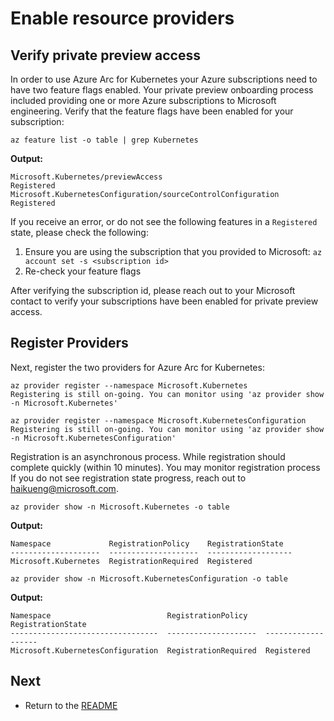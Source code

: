 # Enable resource providers

## Verify private preview access

In order to use Azure Arc for Kubernetes your Azure subscriptions need to have two feature flags enabled. Your private preview onboarding process included providing one or more Azure subscriptions to Microsoft engineering. Verify that the feature flags have been enabled for your subscription:

```console
az feature list -o table | grep Kubernetes
```

**Output:**

```console
Microsoft.Kubernetes/previewAccess                                                Registered
Microsoft.KubernetesConfiguration/sourceControlConfiguration                      Registered
```

If you receive an error, or do not see the following features in a `Registered` state, please check the following:

1. Ensure you are using the subscription that you provided to Microsoft: `az account set -s <subscription id>`
1. Re-check your feature flags

After verifying the subscription id, please reach out to your Microsoft contact to verify your subscriptions have been enabled for private preview access.

## Register Providers

Next, register the two providers for Azure Arc for Kubernetes:

```console
az provider register --namespace Microsoft.Kubernetes
Registering is still on-going. You can monitor using 'az provider show -n Microsoft.Kubernetes'

az provider register --namespace Microsoft.KubernetesConfiguration
Registering is still on-going. You can monitor using 'az provider show -n Microsoft.KubernetesConfiguration'
```

Registration is an asynchronous process. While registration should complete quickly (within 10 minutes). You may monitor registration process If you do not see registration state progress, reach out to <haikueng@microsoft.com>.

```console
az provider show -n Microsoft.Kubernetes -o table
```

**Output:**

```console
Namespace             RegistrationPolicy    RegistrationState
--------------------  --------------------  -------------------
Microsoft.Kubernetes  RegistrationRequired  Registered
```

```console
az provider show -n Microsoft.KubernetesConfiguration -o table
```

**Output:**

```console
Namespace                          RegistrationPolicy    RegistrationState
---------------------------------  --------------------  -------------------
Microsoft.KubernetesConfiguration  RegistrationRequired  Registered
```

## Next

* Return to the [README](../README.md#connect-your-first-cluster)
